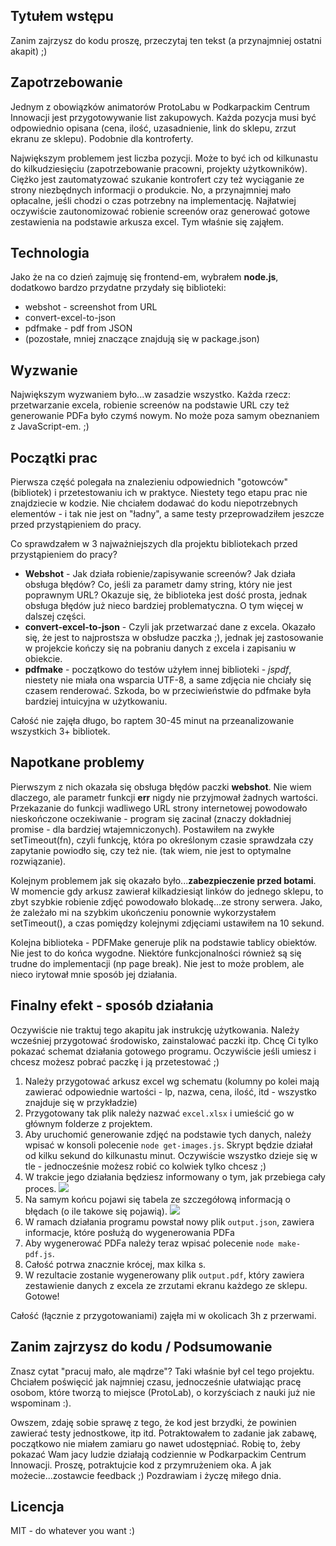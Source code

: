 ## Tytułem wstępu
Zanim zajrzysz do kodu proszę, przeczytaj ten tekst (a przynajmniej ostatni akapit) ;)

## Zapotrzebowanie
Jednym z obowiązków animatorów ProtoLabu w Podkarpackim Centrum Innowacji jest przygotowywanie list zakupowych. Każda pozycja musi być odpowiednio opisana (cena, ilość, uzasadnienie, link do sklepu, zrzut ekranu ze sklepu). Podobnie dla kontroferty.

Największym problemem jest liczba pozycji. Może to być ich od kilkunastu do kilkudziesięciu (zapotrzebowanie pracowni, projekty użytkowników). Ciężko jest zautomatyzować szukanie kontrofert czy też wyciąganie ze strony niezbędnych informacji o produkcie. No, a przynajmniej mało opłacalne, jeśli chodzi o czas potrzebny na implementację. Najłatwiej oczywiście zautonomizować robienie screenów oraz generować gotowe zestawienia na podstawie arkusza excel. Tym właśnie się zająłem.

## Technologia
 Jako że na co dzień zajmuję się frontend-em, wybrałem **node.js**, dodatkowo bardzo przydatne przydały się biblioteki:
- webshot - screenshot from URL
- convert-excel-to-json
- pdfmake - pdf from JSON
- (pozostałe, mniej znaczące znajdują się w package.json)

## Wyzwanie
Największym wyzwaniem było...w zasadzie wszystko. Każda rzecz: przetwarzanie excela, robienie screenów na podstawie URL czy też generowanie PDFa było czymś nowym. No może poza samym obeznaniem z JavaScript-em. ;)

## Początki prac
Pierwsza część polegała na znalezieniu odpowiednich "gotowców" (bibliotek) i przetestowaniu ich w praktyce. Niestety tego etapu prac nie znajdziecie w kodzie. Nie chciałem dodawać do kodu niepotrzebnych elementów - i tak nie jest on "ładny", a same testy przeprowadziłem jeszcze przed przystąpieniem do pracy.

Co sprawdzałem w 3 najważniejszych dla projektu bibliotekach przed przystąpieniem do pracy?
- **Webshot** - Jak działa robienie/zapisywanie screenów? Jak działa obsługa błędów? Co, jeśli za parametr damy string, który nie jest poprawnym URL? Okazuje się, że biblioteka jest dość prosta, jednak obsługa błędów już nieco bardziej problematyczna. O tym więcej w dalszej części.
- **convert-excel-to-json** - Czyli jak przetwarzać dane z excela. Okazało się, że jest to najprostsza w obsłudze paczka ;), jednak jej zastosowanie w projekcie kończy się na pobraniu danych z excela i zapisaniu w obiekcie.
- **pdfmake** - początkowo do testów użyłem innej biblioteki - *jspdf*, niestety nie miała ona wsparcia UTF-8, a same zdjęcia nie chciały się czasem renderować. Szkoda, bo w przeciwieństwie do pdfmake była bardziej intuicyjna w użytkowaniu.

Całość nie zajęła długo, bo raptem 30-45 minut na przeanalizowanie wszystkich 3+ bibliotek.

## Napotkane problemy
Pierwszym z nich okazała się obsługa błędów paczki **webshot**. Nie wiem dlaczego, ale parametr funkcji **err** nigdy nie przyjmował żadnych wartości. Przekazanie do funkcji wadliwego URL strony internetowej powodowało nieskończone oczekiwanie - program się zacinał (znaczy dokładniej promise - dla bardziej wtajemniczonych). Postawiłem na zwykłe setTimeout(fn), czyli funkcję, która po określonym czasie sprawdzała czy zapytanie powiodło się, czy też nie. (tak wiem, nie jest to optymalne rozwiązanie).

Kolejnym problemem jak się okazało było...**zabezpieczenie przed botami**. W momencie gdy arkusz zawierał kilkadziesiąt linków do jednego sklepu, to zbyt szybkie robienie zdjęć powodowało blokadę...ze strony serwera. Jako, że zależało mi na szybkim ukończeniu ponownie wykorzystałem setTimeout(), a czas pomiędzy kolejnymi zdjęciami ustawiłem na 10 sekund.

Kolejna biblioteka - PDFMake generuje plik na podstawie tablicy obiektów. Nie jest to do końca wygodne. Niektóre funkcjonalności również są się trudne do implementacji (np page break). Nie jest to może problem, ale nieco irytował mnie sposób jej działania.

## Finalny efekt - sposób działania
Oczywiście nie traktuj tego akapitu jak instrukcję użytkowania. Należy wcześniej przygotować środowisko, zainstalować paczki itp. Chcę Ci tylko pokazać schemat działania gotowego programu. Oczywiście jeśli umiesz i chcesz możesz pobrać paczkę i ją przetestować ;)

1. Należy przygotować arkusz excel wg schematu (kolumny po kolei mają zawierać odpowiednie wartości - lp, nazwa, cena, ilość, itd - wszystko znajduje się w przykładzie)
2. Przygotowany tak plik należy nazwać `excel.xlsx` i umieścić go w głównym folderze z projektem.
3. Aby uruchomić generowanie zdjęć na podstawie tych danych, należy wpisać w konsoli polecenie `node get-images.js`. Skrypt będzie działał od kilku sekund do kilkunastu minut. Oczywiście wszystko dzieje się w tle - jednocześnie możesz robić co kolwiek tylko chcesz ;)
4. W trakcie jego działania będziesz informowany o tym, jak przebiega cały proces.
![](https://i.imgur.com/JoXLpvO.png)
5. Na samym końcu pojawi się tabela ze szczegółową informacją o błędach (o ile takowe się pojawią).
![](https://i.imgur.com/QwLNMR4.png)
6. W ramach działania programu powstał nowy plik `output.json`, zawiera informacje, które posłużą do wygenerowania PDFa
7. Aby wygenerować PDFa należy teraz wpisać polecenie `node make-pdf.js`.
8. Całość potrwa znacznie krócej, max kilka s.
9. W rezultacie zostanie wygenerowany plik `output.pdf`, który zawiera zestawienie danych z excela ze zrzutami ekranu każdego ze sklepu. Gotowe!

Całość (łącznie z przygotowaniami) zajęła mi w okolicach 3h z przerwami.

## Zanim zajrzysz do kodu / Podsumowanie
Znasz cytat "pracuj mało, ale mądrze"? Taki właśnie był cel tego projektu. Chciałem poświęcić jak najmniej czasu, jednocześnie ułatwiając pracę osobom, które tworzą to miejsce (ProtoLab), o korzyściach z nauki już nie wspominam :). 

Owszem, zdaję sobie sprawę z tego, że kod jest brzydki, że powinien zawierać testy jednostkowe, itp itd. Potraktowałem to zadanie jak zabawę, początkowo nie miałem zamiaru go nawet udostępniać. Robię to, żeby pokazać Wam jacy ludzie działają codziennie w Podkarpackim Centrum Innowacji. Proszę, potraktujcie kod z przymrużeniem oka. A jak możecie...zostawcie feedback ;) Pozdrawiam i życzę miłego dnia.

## Licencja
MIT - do whatever you want :)